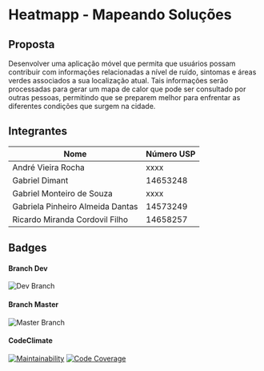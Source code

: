 # Heatmapp - Mapeando Soluções 

## Proposta 
Desenvolver uma aplicação móvel que permita que usuários possam contribuir com informações relacionadas a nível de ruído, sintomas e áreas verdes associados a sua localização atual. 
Tais informações serão processadas para gerar um mapa de calor que pode ser consultado por outras pessoas, permitindo que se preparem melhor para enfrentar as diferentes condições que surgem na cidade.

## Integrantes 

| Nome                                 | Número USP |
|--------------------------------------|------------|
| André Vieira Rocha                   | xxxx       |
| Gabriel Dimant                       | 14653248   |
| Gabriel Monteiro de Souza            | xxxx       |
| Gabriela Pinheiro Almeida Dantas     | 14573249   |
| Ricardo Miranda Cordovil Filho       | 14658257   |


## Badges
#### Branch Dev 
![Dev Branch](https://github.com/gabi-pinheiro/heatmapp/actions/workflows/blank.yml/badge.svg?branch=dev)

#### Branch Master 
![Master Branch](https://github.com/gabi-pinheiro/heatmapp/actions/workflows/blank.yml/badge.svg?branch=master)

#### CodeClimate
[![Maintainability](https://qlty.sh/gh/gabi-pinheiro/projects/heatmapp/maintainability.svg)](https://qlty.sh/gh/gabi-pinheiro/projects/heatmapp)
[![Code Coverage](https://qlty.sh/gh/gabi-pinheiro/projects/heatmapp/coverage.svg)](https://qlty.sh/gh/gabi-pinheiro/projects/heatmapp)
